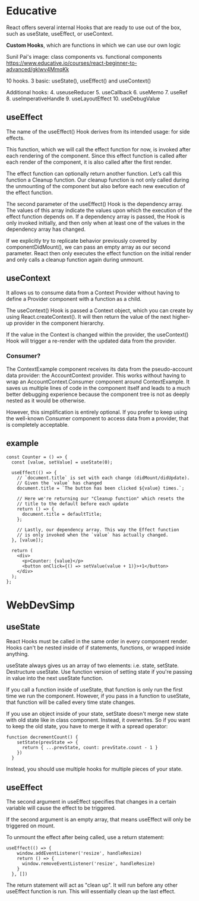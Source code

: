 # Educative

React offers several internal Hooks that are ready to use out of the box, such as useState, useEffect, or useContext.

__Custom Hooks__, which are functions in which we can use our own logic

Sunil Pai's image: class components vs. functional components
https://www.educative.io/courses/react-beginner-to-advanced/gklwv4MmqKk

10 hooks. 3 basic: useState(), useEffect() and useContext() 

Additional hooks: 
4. useuseReducer
5. useCallback
6. useMemo
7. useRef
8. useImperativeHandle
9. useLayoutEffect
10. useDebugValue

## useEffect
The name of the useEffect() Hook derives from its intended usage: for side effects.

This function, which we will call the effect function for now, is invoked after each rendering of the component. Since this effect function is called after each render of the component, it is also called after the first render. 

The effect function can optionally return another function. Let’s call this function a Cleanup function. Our cleanup function is not only called during the unmounting of the component but also before each new execution of the effect function.

The second parameter of the useEffect() Hook is the dependency array. The values of this array indicate the values upon which the execution of the effect function depends on. If a dependency array is passed, the Hook is only invoked initially, and then only when at least one of the values in the dependency array has changed.

If we explicitly try to replicate behavior previously covered by componentDidMount(), we can pass an empty array as our second parameter. React then only executes the effect function on the initial render and only calls a cleanup function again during unmount.

## useContext
It allows us to consume data from a Context Provider without having to define a Provider component with a function as a child.

The useContext() Hook is passed a Context object, which you can create by using React.createContext(). It will then return the value of the next higher-up provider in the component hierarchy.

If the value in the Context is changed within the provider, the useContext() Hook will trigger a re-render with the updated data from the provider.

### Consumer?

The ContextExample component receives its data from the pseudo-account data provider: the AccountContext provider. This works without having to wrap an AccountContext.Consumer component around ContextExample. It saves us multiple lines of code in the component itself and leads to a much better debugging experience because the component tree is not as deeply nested as it would be otherwise.

However, this simplification is entirely optional. If you prefer to keep using the well-known Consumer component to access data from a provider, that is completely acceptable.


## example
```
const Counter = () => {
  const [value, setValue] = useState(0);

  useEffect(() => {
    // `document.title` is set with each change (didMount/didUpdate).
    // Given the `value` has changed
    document.title = `The button has been clicked ${value} times.`;

    // Here we're returning our "Cleanup function" which resets the
    // title to the default before each update
    return () => {
      document.title = defaultTitle;
    };

    // Lastly, our dependency array. This way the Effect function
    // is only invoked when the `value` has actually changed.
  }, [value]);

  return (
    <div>
      <p>Counter: {value}</p>
      <button onClick={() => setValue(value + 1)}>+1</button>
    </div>
  );
};
```


# WebDevSimp

## useState

React Hooks must be called in the same order in every component render. Hooks can't be nested inside of if statements, functions, or wrapped inside anything.

useState always gives us an array of two elements: i.e. state, setState.
Destructure useState.
Use function version of setting state if you're passing in value into the next useState function.

If you call a function inside of useState, that function is only run the first time we run the component. However, if you pass in a function to useState, that function will be called every time state changes.

If you use an object inside of your state, setState doesn't merge new state with old state like in class component. Instead, it overwrites. So if you want to keep the old state, you have to merge it with a spread operator: 

```
function decrementCount() {
    setState(prevState => {
      return { ...prevState, count: prevState.count - 1 }
    }) 
  }
```

Instead, you should use multiple hooks for multiple pieces of your state.


## useEffect

The second argument in useEffect specifies that changes in a certain variable will cause the effect to be triggered. 

If the second argument is an empty array, that means useEffect will only be triggered on mount.

To unmount the effect after being called, use a return statement:

```
useEffect(() => {
    window.addEventListener('resize', handleResize)
    return () => {
      window.removeEventListener('resize', handleResize)
    }
  }, [])
```

The return statement will act as "clean up". It will run before any other useEffect function is run. This will essentially clean up the last effect.